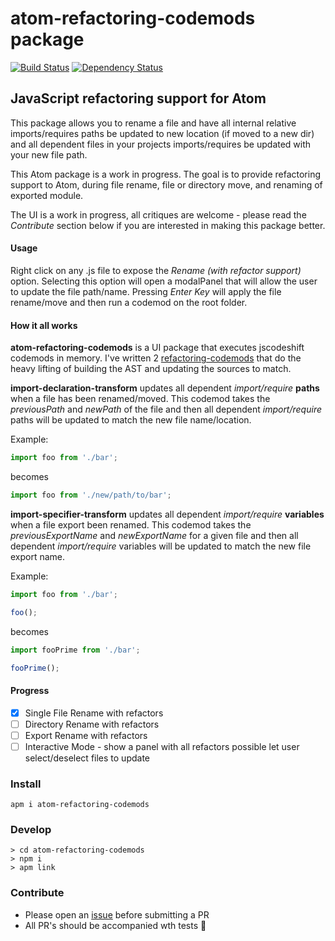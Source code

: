 # atom-refactoring-codemods package

[![Build Status](https://travis-ci.org/jurassix/atom-refactoring-codemods.svg?branch=master)](https://travis-ci.org/jurassix/atom-refactoring-codemods)
[![Dependency Status](https://david-dm.org/jurassix/atom-refactoring-codemods.svg)](https://david-dm.org/jurassix/atom-refactoring-codemods)

## JavaScript refactoring support for Atom

This package allows you to rename a file and have all internal relative imports/requires paths be updated to new location (if moved to a new dir) and all dependent files in your projects imports/requires be updated with your new file path.

This Atom package is a work in progress. The goal is to provide refactoring support to Atom, during file rename, file or directory move, and renaming of exported module.

The UI is a work in progress, all critiques are welcome - please read the _Contribute_ section below if you are interested in making this package better.

#### Usage

Right click on any .js file to expose the _Rename (with refactor support)_ option. Selecting this option will open a modalPanel that will allow the user to update the file path/name. Pressing _Enter Key_ will apply the file rename/move and then run a codemod on the root folder.

#### How it all works

__atom-refactoring-codemods__ is a UI package that executes jscodeshift codemods in memory. I've written 2 [refactoring-codemods](https://github.com/jurassix/refactoring-codemods) that do the heavy lifting of building the AST and updating the sources to match.

__import-declaration-transform__ updates all dependent _import/require_ __paths__ when a file has been renamed/moved. This codemod takes the _previousPath_ and _newPath_ of the file and then all dependent _import/require_ paths will be updated to match the new file name/location.

Example:

```js
import foo from './bar';
```

 becomes

 ```js
import foo from './new/path/to/bar';
 ```

__import-specifier-transform__ updates all dependent _import/require_ __variables__ when a file export been renamed. This codemod takes the _previousExportName_ and _newExportName_ for a given file and then all dependent _import/require_ variables will be updated to match the new file export name.

Example:

```js
import foo from './bar';

foo();
```

 becomes

 ```js
import fooPrime from './bar';

fooPrime();
 ```

#### Progress
- [x] Single File Rename with refactors
- [ ] Directory Rename with refactors
- [ ] Export Rename with refactors
- [ ] Interactive Mode - show a panel with all refactors possible let user select/deselect files to update

### Install
```
apm i atom-refactoring-codemods
```

### Develop
```
> cd atom-refactoring-codemods
> npm i
> apm link
```

### Contribute
- Please open an [issue](https://github.com/jurassix/atom-refactoring-codemods/issues) before submitting a PR
- All PR's should be accompanied wth tests :rocket:
